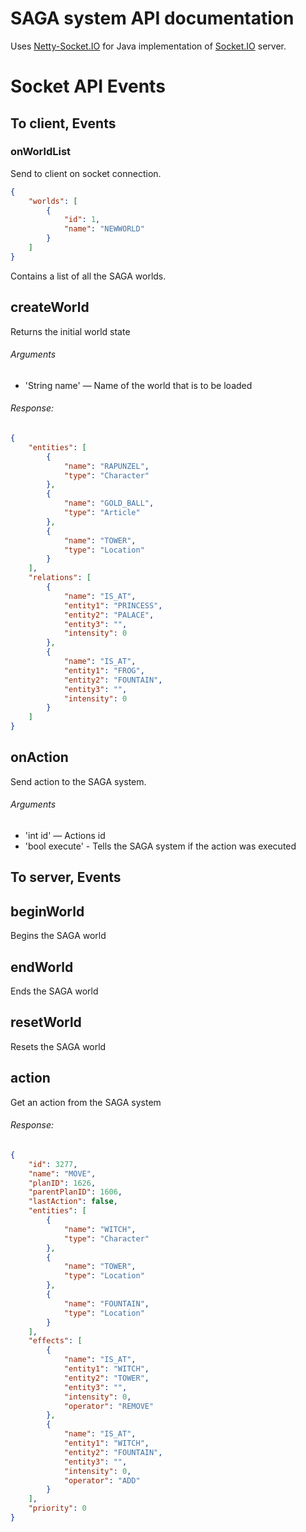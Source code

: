 # SAGA system API documentation

Uses [Netty-Socket.IO](https://github.com/mrniko/netty-socketio)  for Java implementation of [Socket.IO](http://socket.io/) server.

Socket API Events
================================

## To client, Events

### onWorldList

Send to client on socket connection. 

```json
{
    "worlds": [
        {
            "id": 1,
            "name": "NEWWORLD"
        }
    ]
}
```

Contains a list of all the SAGA worlds.

## createWorld

Returns the initial world state

###### Arguments
- 'String name' — Name of the world that is to be loaded
  
###### Response:

```json
{
    "entities": [
        {
            "name": "RAPUNZEL",
            "type": "Character"
        },
        {
            "name": "GOLD_BALL",
            "type": "Article"
        },
        {
            "name": "TOWER",
            "type": "Location"
        }
    ],
    "relations": [
        {
            "name": "IS_AT",
            "entity1": "PRINCESS",
            "entity2": "PALACE",
            "entity3": "",
            "intensity": 0
        },
        {
            "name": "IS_AT",
            "entity1": "FROG",
            "entity2": "FOUNTAIN",
            "entity3": "",
            "intensity": 0
        }
    ]
}
```

    
## onAction

Send action to the SAGA system.

###### Arguments
- 'int id' — Actions id
- 'bool execute' - Tells the SAGA system if the action was executed
    
## To server, Events

## beginWorld

Begins the SAGA world

## endWorld

Ends the SAGA world
    
## resetWorld

Resets the SAGA world

## action

Get an action from the SAGA system

###### Response:

```json
{
    "id": 3277,
    "name": "MOVE",
    "planID": 1626,
    "parentPlanID": 1606,
    "lastAction": false,
    "entities": [
        {
            "name": "WITCH",
            "type": "Character"
        },
        {
            "name": "TOWER",
            "type": "Location"
        },
        {
            "name": "FOUNTAIN",
            "type": "Location"
        }
    ],
    "effects": [
        {
            "name": "IS_AT",
            "entity1": "WITCH",
            "entity2": "TOWER",
            "entity3": "",
            "intensity": 0,
            "operator": "REMOVE"
        },
        {
            "name": "IS_AT",
            "entity1": "WITCH",
            "entity2": "FOUNTAIN",
            "entity3": "",
            "intensity": 0,
            "operator": "ADD"
        }
    ],
    "priority": 0
}
```


